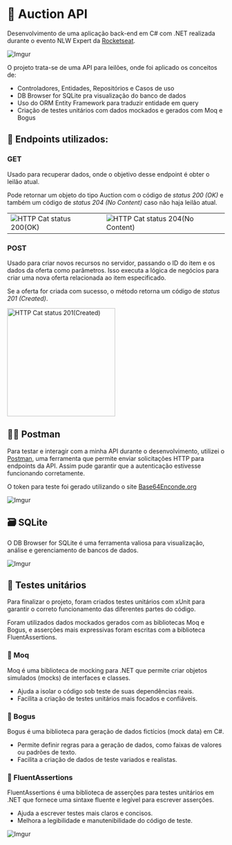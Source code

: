 # 🔨 Auction API

Desenvolvimento de uma aplicação back-end em C# com .NET realizada durante o evento NLW Expert da [Rocketseat](https://www.rocketseat.com.br). 

![Imgur](https://i.imgur.com/N0TaeBP.png)

O projeto trata-se de uma API para leilões, onde foi aplicado os conceitos de:
- Controladores, Entidades, Repositórios e Casos de uso
- DB Browser for SQLite pra visualização do banco de dados
- Uso do ORM Entity Framework para traduzir entidade em query
- Criação de testes unitários com dados mockados e gerados com Moq e Bogus

## 💠 Endpoints utilizados:

### GET

Usado para recuperar dados, onde o objetivo desse endpoint é obter o leilão atual.

Pode retornar um objeto do tipo Auction com o código de _status 200 (OK)_ e também um código de _status 204 (No Content)_ caso não haja leilão atual.

<table>
    <tr>
        <td>
            <img src="https://i.imgur.com/tGH1R1u.jpg" alt="HTTP Cat status 200(OK)">
        </td>
        <td>
            <img src="https://i.imgur.com/FrcFySF.jpg" alt="HTTP Cat status 204(No Content)">
        </td>
    </tr>
</table>

### POST

Usado para criar novos recursos no servidor, passando o ID do item e os dados da oferta como parâmetros. Isso executa a lógica de negócios para criar uma nova oferta relacionada ao item especificado.

Se a oferta for criada com sucesso, o método retorna um código de _status 201 (Created)_.

<img height="250" src="https://http.cat/images/201.jpg" alt="HTTP Cat status 201(Created)">

## 👨‍🚀 Postman

Para testar e interagir com a minha API durante o desenvolvimento, utilizei o [Postman](https://www.postman.com), uma ferramenta que permite enviar solicitações HTTP para endpoints da API. Assim pude garantir que a autenticação estivesse funcionando corretamente.

O token para teste foi gerado utilizando o site [Base64Enconde.org](https://www.base64encode.org/pt/)

![Imgur](https://i.imgur.com/cev5hFb.png)

## 🗃️ SQLite

O DB Browser for SQLite é uma ferramenta valiosa para visualização, análise e gerenciamento de bancos de dados.

![Imgur](https://i.imgur.com/v99Cjza.png)

## 🧪 Testes unitários

Para finalizar o projeto, foram criados testes unitários com xUnit para garantir o correto funcionamento das diferentes partes do código.

Foram utilizados dados mockados gerados com as bibliotecas Moq e Bogus, e asserções mais expressivas foram escritas com a biblioteca FluentAssertions.

### 📘 Moq 

Moq é uma biblioteca de mocking para .NET que permite criar objetos simulados (mocks) de interfaces e classes.

- Ajuda a isolar o código sob teste de suas dependências reais.
- Facilita a criação de testes unitários mais focados e confiáveis.

### 📙 Bogus

Bogus é uma biblioteca para geração de dados fictícios (mock data) em C#. 

- Permite definir regras para a geração de dados, como faixas de valores ou padrões de texto.
- Facilita a criação de dados de teste variados e realistas.

### 📗 FluentAssertions

FluentAssertions é uma biblioteca de asserções para testes unitários em .NET que fornece uma sintaxe fluente e legível para escrever asserções.

- Ajuda a escrever testes mais claros e concisos.
- Melhora a legibilidade e manutenibilidade do código de teste.

![Imgur](https://i.imgur.com/ckXD4oE.png)